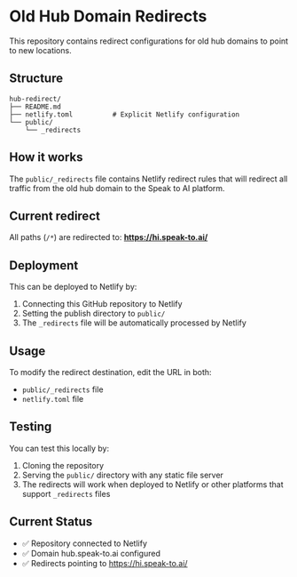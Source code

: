 # Old Hub Domain Redirects

This repository contains redirect configurations for old hub domains to point to new locations.

## Structure

```
hub-redirect/
├── README.md
├── netlify.toml          # Explicit Netlify configuration
└── public/
    └── _redirects
```

## How it works

The `public/_redirects` file contains Netlify redirect rules that will redirect all traffic from the old hub domain to the Speak to AI platform.

## Current redirect

All paths (`/*`) are redirected to: **https://hi.speak-to.ai/**

## Deployment

This can be deployed to Netlify by:
1. Connecting this GitHub repository to Netlify
2. Setting the publish directory to `public/`
3. The `_redirects` file will be automatically processed by Netlify

## Usage

To modify the redirect destination, edit the URL in both:
- `public/_redirects` file
- `netlify.toml` file

## Testing

You can test this locally by:
1. Cloning the repository
2. Serving the `public/` directory with any static file server
3. The redirects will work when deployed to Netlify or other platforms that support `_redirects` files

## Current Status

- ✅ Repository connected to Netlify
- ✅ Domain hub.speak-to.ai configured
- ✅ Redirects pointing to https://hi.speak-to.ai/
